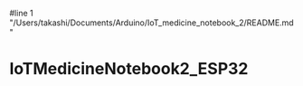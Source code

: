 #line 1 "/Users/takashi/Documents/Arduino/IoT_medicine_notebook_2/README.md"
# IoTMedicineNotebook2_ESP32
